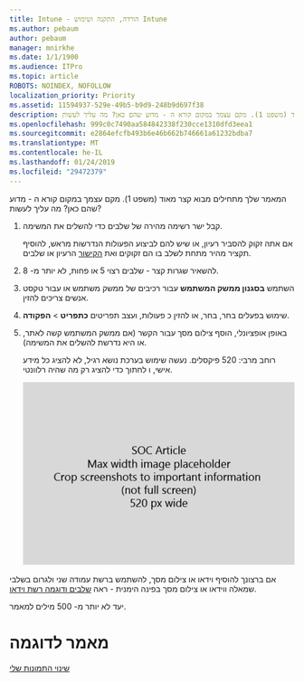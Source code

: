 ```yaml
---
title: Intune - הורדה, התקנה ושימוש Intune
ms.author: pebaum
author: pebaum
manager: mnirkhe
ms.date: 1/1/1900
ms.audience: ITPro
ms.topic: article
ROBOTS: NOINDEX, NOFOLLOW
localization_priority: Priority
ms.assetid: 11594937-529e-49b5-b9d9-248b9d697f38
description: המאמר שלך מתחילים מבוא קצר מאוד (משפט 1). מקם עצמך במקום קורא ה - מדוע שהם כאן? מה עליך לעשות?
ms.openlocfilehash: 999c0c7490aa584842338f230cce1310dfd3eea1
ms.sourcegitcommit: e2864efcfb493b6e46b662b746661a61232bdba7
ms.translationtype: MT
ms.contentlocale: he-IL
ms.lasthandoff: 01/24/2019
ms.locfileid: "29472379"
---
```

המאמר שלך מתחילים מבוא קצר מאוד (משפט 1). מקם עצמך במקום קורא ה - מדוע שהם כאן? מה עליך לעשות? 
  
1. קבל ישר רשימה מהירה של שלבים כדי להשלים את המשימה.
    
    אם אתה זקוק להסביר רעיון, או שיש להם לביצוע הפעולות הנדרשות מראש, להוסיף תקציר מהיר מתחת לשלב בו הם זקוקים ואת [הקישור](https://support.office.com/article/f37e7984-cf03-4fde-92d3-82970d7e241b.aspx) הרעיון או שלבים. 
    
2. להשאיר שגרות קצר - שלבים רצוי 5 או פחות, לא יותר מ- 8.
    
3. השתמש **בסגנון ממשק המשתמש** עבור רכיבים של ממשק משתמש או עבור טקסט אנשים צריכים להזין. 
    
4. שימוש בפעלים בחר, בחר, או להזין כ פעולות, ועצב תפריטים **כתפריט** \> **הפקודה**.
    
5. באופן אופציונלי, הוסף צילום מסך עבור הקשר (אם ממשק המשתמש קשה לאתר, או היא נדרשת להשלים את המשימה).
    
    רוחב מרבי: 520 פיקסלים. נעשה שימוש בערכת נושא רגיל, לא להציג כל מידע אישי, ו לחתוך כדי להציג רק מה שהיה רלוונטי. 
    
    ![מציין מיקום - רוחב מרבי עבור תמונות מאמר SOC הוא 520 פיקסלים](media/7d43d3be-8658-4a5b-aa15-ed62a47a2b24.png)
  
אם ברצונך להוסיף וידאו או צילום מסך, להשתמש ברשת עמודה שני ולגרום בשלבי שמאלה ווידאו או צילום מסך בפינה הימנית - ראה [שלבים ודוגמה רשת וידאו](https://support.office.com/article/14ce8e82-efa0-47f5-bb84-94f078db3dae.aspx). 
  
יעד לא יותר מ- 500 מילים למאמר.
  
# <a name="example-article"></a>מאמר לדוגמה

[שינוי התמונות שלי](https://support.office.com/article/555376e0-1fca-49ba-8434-307a0525c767.aspx)
  

